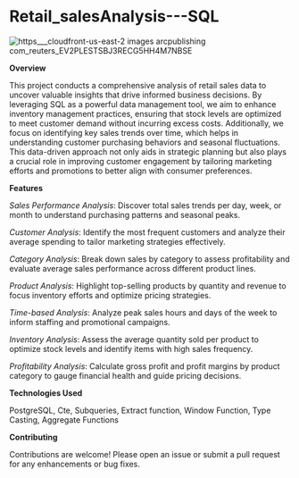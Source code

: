 # Retail_salesAnalysis---SQL

![https___cloudfront-us-east-2 images arcpublishing com_reuters_EV2PLESTSBJ3RECG5HH4M7NBSE](https://github.com/user-attachments/assets/0e4c9109-2989-4290-ab94-927e93c996d3)

**Overview**

This project conducts a comprehensive analysis of retail sales data to uncover valuable insights that drive informed business decisions. By leveraging SQL as a powerful data management tool, we aim to enhance inventory management practices, ensuring that stock levels are optimized to meet customer demand without incurring excess costs. Additionally, we focus on identifying key sales trends over time, which helps in understanding customer purchasing behaviors and seasonal fluctuations. This data-driven approach not only aids in strategic planning but also plays a crucial role in improving customer engagement by tailoring marketing efforts and promotions to better align with consumer preferences.


**Features**

*Sales Performance Analysis*: Discover total sales trends per day, week, or month to understand purchasing patterns and seasonal peaks.

*Customer Analysis*: Identify the most frequent customers and analyze their average spending to tailor marketing strategies effectively.

*Category Analysis*: Break down sales by category to assess profitability and evaluate average sales performance across different product lines.

*Product Analysis*: Highlight top-selling products by quantity and revenue to focus inventory efforts and optimize pricing strategies.

*Time-based Analysis*: Analyze peak sales hours and days of the week to inform staffing and promotional campaigns.

*Inventory Analysis*: Assess the average quantity sold per product to optimize stock levels and identify items with high sales frequency.

*Profitability Analysis*: Calculate gross profit and profit margins by product category to gauge financial health and guide pricing decisions.


**Technologies Used**

PostgreSQL, Cte, Subqueries, Extract function, Window Function, Type Casting, Aggregate Functions


**Contributing**

Contributions are welcome! Please open an issue or submit a pull request for any enhancements or bug fixes.


